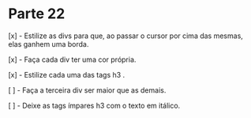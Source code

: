 # Parte 22

[x] - Estilize as divs para que, ao passar o cursor por cima das mesmas, elas ganhem uma borda.

[x] - Faça cada div ter uma cor própria.

[x] - Estilize cada uma das tags h3 .

[ ] - Faça a terceira div ser maior que as demais.

[ ] - Deixe as tags ímpares h3 com o texto em itálico.
